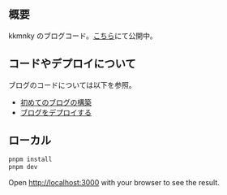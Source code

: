 ## 概要

kkmnky のブログコード。[こちら](https://kmnky.dev/)にて公開中。

## コードやデプロイについて

ブログのコードについては以下を参照。

- [初めてのブログの構築](https://kmnky.dev/posts/20240301)
- [ブログをデプロイする](https://kmnky.dev/posts/20240303)

## ローカル

```bash
pnpm install
pnpm dev
```

Open [http://localhost:3000](http://localhost:3000) with your browser to see the result.
